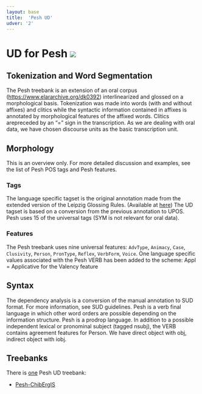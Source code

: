 ```yaml
---
layout: base
title:  'Pesh UD'
udver: '2'
---
```


# UD for Pesh <span class="flagspan"><img class="flag" src="../../flags/svg/HN.svg" /></span>

## Tokenization and Word Segmentation

The Pesh treebank is an extension of an oral corpus (https://www.elararchive.org/dk0392) interlinearized and glossed on a morphological basis.
Tokenization was made into words (with and without affixes) and clitics while the syntactic information contained in affixes is annotated by morphological features of the affixed words. Clitics arepreceded by an “=” sign in the transcription.
As we are dealing with oral data, we have chosen discourse units as the basic transcription unit.

## Morphology

This is an overview only. For more detailed discussion and examples, see the list of Pesh POS tags and Pesh features.

### Tags

The language specific tagset is the original annotation made from the extended version of the Leipzig Glossing Rules. (Available at [here](https://corpafroas.huma-num.fr/glosses.html))
The UD tagset is based on a conversion from the previous annotation to UPOS.
Pesh uses 15 of the universal tags (SYM is not relevant for oral data).


### Features

The Pesh treebank uses nine universal features: `AdvType`, `Animacy`, `Case`, `Clusivity`, `Person`, `PronType`, `Reflex`, `VerbForm`, `Voice`.
One language specific values associated with the Pesh VERB has been added to the scheme:
Appl = Applicative for the Valency feature

## Syntax

The dependency analysis is a conversion of the manual annotation to SUD format. For more information, see SUD guidelines.
Pesh is a verb final language in which other word orders are possible depending on the information structure.
Pesh is a prodrop language. In addition to a possible independent lexical or pronominal subject (tagged nsubj), the VERB contains agreement features for Person.
We have direct object with obj, indirect object with iobj.

## Treebanks

There is [one](../treebanks/pay-comparison.html) Pesh UD treebank:

  * [Pesh-ChibErgIS](../treebanks/pay_chisbergis)

